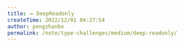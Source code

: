 ```yaml
---
title: ➖ DeepReadonly
createTime: 2022/12/01 04:27:54
author: pengzhanbo
permalink: /note/type-challenges/medium/deep-readonly/
---
```

